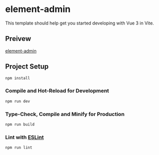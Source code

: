 # element-admin

This template should help get you started developing with Vue 3 in Vite.

## Preivew
[element-admin](https://yx1126.github.io/naive-admin)

## Project Setup

```sh
npm install
```

### Compile and Hot-Reload for Development

```sh
npm run dev
```

### Type-Check, Compile and Minify for Production

```sh
npm run build
```

### Lint with [ESLint](https://eslint.org/)

```sh
npm run lint
```
